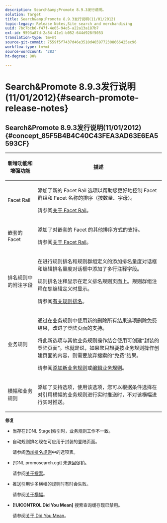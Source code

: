 ```yaml
---
description: Search&amp;Promote 8.9.3发行说明。
solution: Target
title: Search&amp;Promote 8.9.3发行说明(11/01/2012)
topic-legacy: Release Notes,Site search and merchandising
uuid: 7bc7bcb6-f47f-4e05-94e5-a22a13a187b7
exl-id: 9593a87d-2a84-41e1-b052-644d928f5053
translation-type: tm+mt
source-git-commit: 7559f5f7437d46e3510d4659772308666425ec96
workflow-type: tm+mt
source-wordcount: '283'
ht-degree: 80%

---
```


# Search&amp;Promote 8.9.3发行说明(11/01/2012){#search-promote-release-notes}

## Search&amp;Promote 8.9.3发行说明(11/01/2012){#concept_85F5B4B4C40C43FEA3AD63E6EA5593CF}

<table> 
 <thead> 
  <tr> 
   <th colname="col1" class="entry"> <p>新增功能和增强功能 </p> </th> 
   <th colname="col2" class="entry"> <p>描述 </p> </th> 
  </tr> 
 </thead>
 <tbody> 
  <tr> 
   <td colname="col1"> <p>Facet Rail </p> </td> 
   <td colname="col2"> <p> 
     <!--3309390-->添加了新的 <span class="uicontrol">Facet Rail</span> 选项以帮助您更好地控制 Facet 群组和 Facet 名称的排序（按数量、字母）。 </p> <p>请参阅<a href="../c-about-design-menu/c-about-facet-rails.md#concept_1FDC8BCDFFC84A0889DA670F63D5F6DB" format="dita" scope="local">关于 Facet Rail</a>。 </p> </td> 
  </tr> 
  <tr> 
   <td colname="col1"> <p> 嵌套的 Facet </p> </td> 
   <td colname="col2"> <p> 添加了对嵌套的 Facet 的其他排序方式的支持。 </p> <p>请参阅<a href="../c-about-design-menu/c-about-facet-rails.md#concept_1FDC8BCDFFC84A0889DA670F63D5F6DB" format="dita" scope="local">关于 Facet Rail</a>。 </p> </td> 
  </tr> 
  <tr> 
   <td colname="col1"> <p>排名规则中的附注字段 </p> </td> 
   <td colname="col2"> <p> 
     <!--3063772-->在进行规则排名和规则群组定义的<span class="wintitle">添加排名量度</span>对话框和<span class="wintitle">编辑排名量度</span>对话框中添加了多行<span class="wintitle">注释</span>字段。 </p> <p>规则排名注释显示在<span class="wintitle">定义排名规则</span>页面上。规则群组注释在您编辑定义时显示。 </p> <p>请参阅<a href="../c-about-rules-menu/c-about-ranking-rules.md#concept_F555C076759B4E81B925441CFE707397" format="dita" scope="local">有关规则排名</a>。 </p> </td> 
  </tr> 
  <tr> 
   <td colname="col1"> <p>业务规则 </p> </td> 
   <td colname="col2"> <p> 
     <!--3331637-->通过在业务规则中使用新的<span class="uicontrol">删除所有结果</span>选项删除免费结果，改进了登陆页面的支持。 </p> <p>将此新选项与其他业务规则操作结合使用可创建“封装的登陆页面”。也就是说，如果您只想要按业务规则操作创建页面的内容，则需要放弃搜索的“免费”结果。 </p> <p>请参阅<a href="../c-about-rules-menu/c-about-business-rules.md#task_BD3B31ED48BB4B1B8F1DCD3BFA2528E7" format="dita" scope="local">添加新业务规则</a>或<a href="../c-about-rules-menu/c-about-business-rules.md#task_375CFA75D1D94D9E92A35DE1228E5087" format="dita" scope="local">编辑业务规则</a>。 </p> </td> 
  </tr> 
  <tr> 
   <td colname="col1"> <p>横幅和业务规则 </p> </td> 
   <td colname="col2"> <p> 添加了支持选项，使用该选项，您可以根据条件选择在对引用横幅的业务规则进行实时推送时，不对该横幅进行实时推送。 </p> </td> 
  </tr> 
 </tbody> 
</table>

**修复**

* 当存在[!DNL Stage]索引时，业务规则工作不一致。
* 自动规则排名现在可应用于封装的登陆页面。

   请参阅[添加排名规则](../c-about-rules-menu/c-about-ranking-rules.md#task_A132789FD4E5423DAD090DCDA7311E8A)中的选项表。

* [!DNL promosearch.cgi] 未退回促销。

   请参阅[关于搜索](../c-about-settings-menu/c-about-searching-menu.md#concept_207105CF26B1448F8A3D223787C56AB8)。

* 推送引用许多横幅的规则时有时会失败。

   请参阅[关于横幅](../c-about-design-menu/c-about-banners.md#concept_5BBE01FEC6134393B43CC917C8CC64DA)。

* **[!UICONTROL Did You Mean]** 搜索查询缓存现已禁用。

   请参阅[关于 Did You Mean](../c-about-linguistics-menu/c-about-did-you-mean.md#concept_7D4F3C29EF184B538B8AE2ECAE0CDC5E)。
